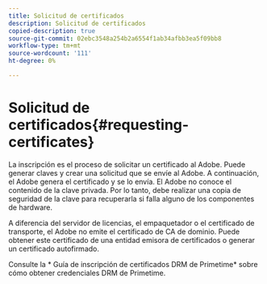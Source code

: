 ```yaml
---
title: Solicitud de certificados
description: Solicitud de certificados
copied-description: true
source-git-commit: 02ebc3548a254b2a6554f1ab34afbb3ea5f09bb8
workflow-type: tm+mt
source-wordcount: '111'
ht-degree: 0%

---
```


# Solicitud de certificados{#requesting-certificates}

La inscripción es el proceso de solicitar un certificado al Adobe. Puede generar claves y crear una solicitud que se envíe al Adobe. A continuación, el Adobe genera el certificado y se lo envía. El Adobe no conoce el contenido de la clave privada. Por lo tanto, debe realizar una copia de seguridad de la clave para recuperarla si falla alguno de los componentes de hardware.

A diferencia del servidor de licencias, el empaquetador o el certificado de transporte, el Adobe no emite el certificado de CA de dominio. Puede obtener este certificado de una entidad emisora de certificados o generar un certificado autofirmado.

Consulte la * Guía de inscripción de certificados DRM de Primetime* sobre cómo obtener credenciales DRM de Primetime.
